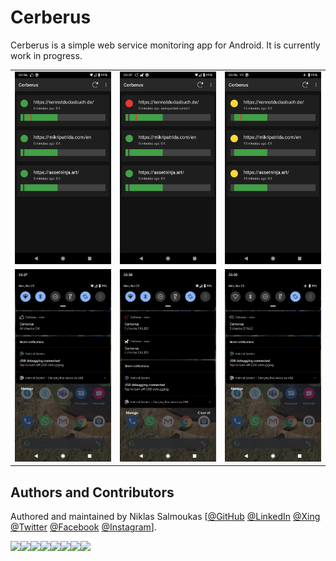 # Cerberus
Cerberus is a simple web service monitoring app for Android. It is currently work in progress.

<table><tr><td><img src="screenshots/ok_statuslist.png"></td><td><img src="screenshots/failure_statuslist.png"></td><td><img src="screenshots/stale_statuslist.png"></td></tr><tr><td><img src="screenshots/ok_notification.png"></td><td><img src="screenshots/failure_notification.png"></td><td><img src="screenshots/stale_notification.png"></td></tr></table>

## Authors and Contributors

Authored and maintained by Niklas Salmoukas [[@GitHub](https://github.com/coreprocess) [@LinkedIn](https://www.linkedin.com/in/salmoukas/) [@Xing](https://www.xing.com/profile/Niklas_Salmoukas) [@Twitter](https://twitter.com/salmoukas) [@Facebook](https://www.facebook.com/salmoukas) [@Instagram](https://www.instagram.com/salmoukas/)].

[![](https://sourcerer.io/fame/coreprocess/coreprocess/cerberus/images/0)](https://sourcerer.io/fame/coreprocess/coreprocess/cerberus/links/0)[![](https://sourcerer.io/fame/coreprocess/coreprocess/cerberus/images/1)](https://sourcerer.io/fame/coreprocess/coreprocess/cerberus/links/1)[![](https://sourcerer.io/fame/coreprocess/coreprocess/cerberus/images/2)](https://sourcerer.io/fame/coreprocess/coreprocess/cerberus/links/2)[![](https://sourcerer.io/fame/coreprocess/coreprocess/cerberus/images/3)](https://sourcerer.io/fame/coreprocess/coreprocess/cerberus/links/3)[![](https://sourcerer.io/fame/coreprocess/coreprocess/cerberus/images/4)](https://sourcerer.io/fame/coreprocess/coreprocess/cerberus/links/4)[![](https://sourcerer.io/fame/coreprocess/coreprocess/cerberus/images/5)](https://sourcerer.io/fame/coreprocess/coreprocess/cerberus/links/5)[![](https://sourcerer.io/fame/coreprocess/coreprocess/cerberus/images/6)](https://sourcerer.io/fame/coreprocess/coreprocess/cerberus/links/6)[![](https://sourcerer.io/fame/coreprocess/coreprocess/cerberus/images/7)](https://sourcerer.io/fame/coreprocess/coreprocess/cerberus/links/7)
